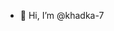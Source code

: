 - 👋 Hi, I’m @khadka-7
 

<!---
khadka-7/khadka-7 is a ✨ special ✨ repository because its `README.md` (this file) appears on your GitHub profile.
You can click the Preview link to take a look at your changes.
--->
